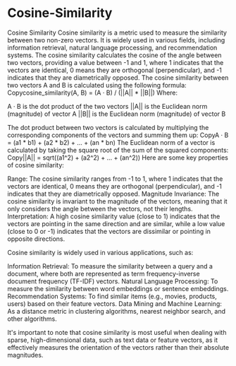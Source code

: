 # Cosine-Similarity
Cosine Similarity
Cosine similarity is a metric used to measure the similarity between two non-zero vectors. It is widely used in various fields, including information retrieval, natural language processing, and recommendation systems. The cosine similarity calculates the cosine of the angle between two vectors, providing a value between -1 and 1, where 1 indicates that the vectors are identical, 0 means they are orthogonal (perpendicular), and -1 indicates that they are diametrically opposed.
The cosine similarity between two vectors A and B is calculated using the following formula:
Copycosine_similarity(A, B) = (A · B) / (||A|| * ||B||)
Where:

A · B is the dot product of the two vectors
||A|| is the Euclidean norm (magnitude) of vector A
||B|| is the Euclidean norm (magnitude) of vector B

The dot product between two vectors is calculated by multiplying the corresponding components of the vectors and summing them up:
CopyA · B = (a1 * b1) + (a2 * b2) + ... + (an * bn)
The Euclidean norm of a vector is calculated by taking the square root of the sum of the squared components:
Copy||A|| = sqrt((a1^2) + (a2^2) + ... + (an^2))
Here are some key properties of cosine similarity:

Range: The cosine similarity ranges from -1 to 1, where 1 indicates that the vectors are identical, 0 means they are orthogonal (perpendicular), and -1 indicates that they are diametrically opposed.
Magnitude Invariance: The cosine similarity is invariant to the magnitude of the vectors, meaning that it only considers the angle between the vectors, not their lengths.
Interpretation: A high cosine similarity value (close to 1) indicates that the vectors are pointing in the same direction and are similar, while a low value (close to 0 or -1) indicates that the vectors are dissimilar or pointing in opposite directions.

Cosine similarity is widely used in various applications, such as:

Information Retrieval: To measure the similarity between a query and a document, where both are represented as term frequency-inverse document frequency (TF-IDF) vectors.
Natural Language Processing: To measure the similarity between word embeddings or sentence embeddings.
Recommendation Systems: To find similar items (e.g., movies, products, users) based on their feature vectors.
Data Mining and Machine Learning: As a distance metric in clustering algorithms, nearest neighbor search, and other algorithms.

It's important to note that cosine similarity is most useful when dealing with sparse, high-dimensional data, such as text data or feature vectors, as it effectively measures the orientation of the vectors rather than their absolute magnitudes.
